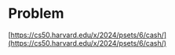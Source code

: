 # Problem 
[https://cs50.harvard.edu/x/2024/psets/6/cash/](https://cs50.harvard.edu/x/2024/psets/6/cash/)

